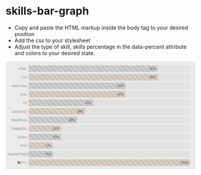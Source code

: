 # skills-bar-graph

 - Copy and paste the HTML markup inside the body tag to your desired position
 - Add the css to your stylesheet
 - Adjust the type of skill, skills percentage in the data-percent attribute and colors to your desired state.
 
 ![Alt text](/skills-bar-graph-screenshot.png?raw=true "Optional Title")

